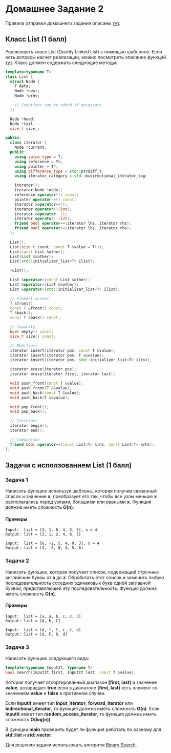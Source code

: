 # Домашнее Задание 2
Правила отправки домашнего задания описаны [тут](./info.md).

## Класс List (1 балл)
Реализовать класс List (Doubly Linked List) с помощью шаблонов.
Если есть вопросы насчет реализации, можно посмотреть описание функций [тут](https://en.cppreference.com/w/cpp/container/list).
Класс должен содержать следующие методы:
```c++
template<typename T>
class List {
  struct Node {
    T data;
    Node *next;
    Node *prev;

    // Functions can be added if necessary
  };

  Node *head;
  Node *tail;
  size_t size_;

public:
  class iterator {
    Node *current;
  public:
    using value_type = T;
    using reference = T&;
    using pointer = T*;
    using difference_type = std::ptrdiff_t;
    using iterator_category = std::bidirectional_iterator_tag;

    iterator();
    iterator(Node *node);
    reference operator*() const;
    pointer operator->() const;
    iterator &operator++();
    iterator operator++(int);
    iterator &operator--();
    iterator operator--(int);
    friend bool operator==(iterator lhs, iterator rhs);
    friend bool operator!=(iterator lhs, iterator rhs);
  };

  List();
  List(size_t count, const T &value = T());
  List(const List &other);
  List(List &&other);
  List(std::initializer_list<T> ilist);

  ~List();

  List &operator=(const List &other);
  List &operator=(List &&other);
  List &operator=(std::initializer_list<T> ilist);

  // Element access
  T &front();
  const T &front() const;
  T &back();
  const T &back() const;

  // Capacity
  bool empty() const;
  size_t size() const;

  // Modifiers
  iterator insert(iterator pos, const T &value);
  iterator insert(iterator pos, T &&value);
  iterator insert(iterator pos, std::initializer_list<T> ilist);

  iterator erase(iterator pos);
  iterator erase(iterator first, iterator last);

  void push_front(const T &value);
  void push_front(T &&value);
  void push_back(const T &value);
  void push_back(T &&value);

  void pop_front();
  void pop_back();

  // Iterators
  iterator begin();
  iterator end();

  // Comparison
  friend bool operator==(const List<T> &lhs, const List<T> &rhs);
};
```

## Задачи с исползованием List (1 балл)

### Задача 1
Написать функцию используя шаблоны, которая получив связанный список и значение **x**,
преобразует его так, чтобы все узлы меньше **x** располагались перед узлами,
большими или равными **x**. Функция должна иметь сложность **O(n)**.

#### Примеры
```
Input:  list = [3, 1, 6, 4, 2, 5], x = 4
Output: list = [3, 1, 2, 4, 6, 5]

Input:  list = [6, -2, 5, 4, 0, 3], x = 4
Output: list = [3, -2, 0, 4, 5, 6]
```

### Задача 2
Написать функцию, которая получает список, содержащий строчные английские буквы от **a** до **z**.
Обработать этот список и заменить любую последовательность соседних одинаковых букв одной заглавной буквой,
представляющей эту последовательность. Функция должна иметь сложность **O(n)**.

#### Примеры
```
Input:  list = [a, a, b, c, c, c]
Output: list = [A, b, C]

Input:  list = [d, f, f, r, r, d]
Output: list = [d, F, R, d]
```

### Задача 3
Написать функцию следующего вида:
```c++
template<typename InputIt, typename T>
bool search(InputIt first, InputIt last, const T &value);
```

Которая получает отсортированный диапазон **[first, last)** и значение **value**,
возвращает **true** если в диапазоне **[first, last)** есть элемент со значением **value**
и **false** в противном случае.

Если **InputIt** имеет тип **input_iterator**, **forward_iterator** или **bidirectional_iterator**, то функция должна иметь сложность **O(n)**.
Если **InputIt** имеет тип **random_access_iterator**, то функция должна иметь сложность **O(log(n))**.

В функции **main** проверить будет ли функция работать по разному для **std::list** и **std::vector**.

Для решения задачи использовать алгоритм [Binary Search](https://www.geeksforgeeks.org/binary-search/).
